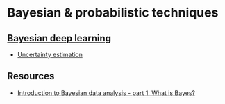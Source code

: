 # Bayesian & probabilistic techniques

## [Bayesian deep learning](BDL)
  * [Uncertainty estimation](BDL/uncertainty_estimation)



## Resources
* [Introduction to Bayesian data analysis - part 1: What is Bayes?](https://www.youtube.com/watch?v=3OJEae7Qb_o)

